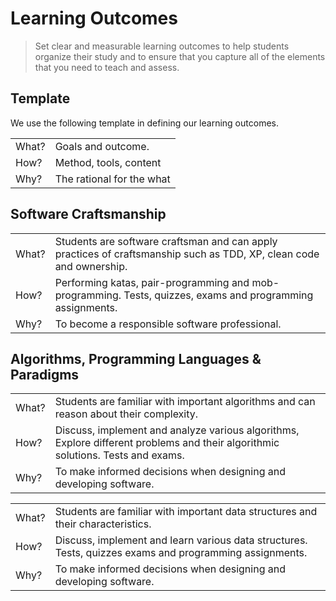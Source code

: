 # Learning Outcomes
> Set clear and measurable learning outcomes to help students organize their study and to ensure that you capture all of the elements that you need to teach and assess.

## Template
We use the following template in defining our learning outcomes.

|       |                           |
|-------|---------------------------|
| What? | Goals and outcome.        |
| How?  | Method, tools, content    |
| Why?  | The rational for the what |

## Software Craftsmanship
|       |                           |
|-------|---------------------------|
| What? | Students are software craftsman and can apply practices of craftsmanship such as TDD, XP, clean code and ownership.      |
| How?  | Performing katas, pair-programming and mob-programming. Tests, quizzes, exams and programming assignments.     |
| Why?  | To become a responsible software professional.  |

## Algorithms, Programming Languages & Paradigms
|       |                           |
|-------|---------------------------|
| What? | Students are familiar with important algorithms and can reason about their complexity. |
| How?  | Discuss, implement and analyze various algorithms, Explore different problems and their algorithmic solutions. Tests and exams. |
| Why?  | To make informed decisions when designing and developing software. |

|       |                           |
|-------|---------------------------|
| What? | Students are familiar with important data structures and their characteristics. |
| How?  | Discuss, implement and learn various data structures. Tests, quizzes exams and programming assignments. |
| Why?  | To make informed decisions when designing and developing software. |


